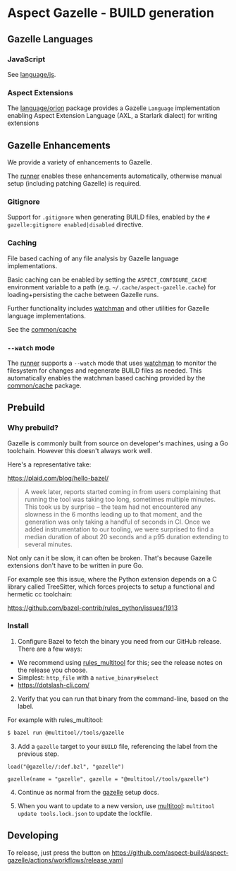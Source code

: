 # Aspect Gazelle - BUILD generation

## Gazelle Languages

### JavaScript

See [language/js](./language/js).

### Aspect Extensions

The [language/orion](./language/orion) package provides a Gazelle `Language` implementation enabling Aspect Extension Language (AXL, a Starlark dialect) for writing extensions

## Gazelle Enhancements

We provide a variety of enhancements to Gazelle.

The [runner](./runner) enables these enhancements automatically, otherwise manual setup (including patching Gazelle) is required.

### Gitignore

Support for `.gitignore` when generating BUILD files, enabled by the `# gazelle:gitignore enabled|disabled` directive.

### Caching

File based caching of any file analysis by Gazelle language implementations.

Basic caching can be enabled by setting the `ASPECT_CONFIGURE_CACHE` environment variable to a path (e.g. `~/.cache/aspect-gazelle.cache`) for loading+persisting the cache between Gazelle runs.

Further functionality includes [watchman](https://facebook.github.io/watchman/) and other utilities for Gazelle language implementations.

See the [common/cache](./common/cache)

### `--watch` mode

The [runner](./runner) supports a `--watch` mode that uses [watchman](https://facebook.github.io/watchman/) to monitor the filesystem for changes and regenerate BUILD files as needed. This automatically enables the watchman based caching provided by the [common/cache](./common/cache) package.

## Prebuild

### Why prebuild?

Gazelle is commonly built from source on developer's machines, using a Go toolchain.
However this doesn't always work well.

Here's a representative take:

https://plaid.com/blog/hello-bazel/

> A week later, reports started coming in from users complaining that running the tool was taking too long, sometimes multiple minutes. This took us by surprise – the team had not encountered any slowness in the 6 months leading up to that moment, and the generation was only taking a handful of seconds in CI. Once we added instrumentation to our tooling, we were surprised to find a median duration of about 20 seconds and a p95 duration extending to several minutes.

Not only can it be slow, it can often be broken. That's because Gazelle extensions don't have to be written in pure Go.

For example see this issue, where the Python extension depends on a C library called TreeSitter, which forces projects to setup a functional and hermetic cc toolchain:

https://github.com/bazel-contrib/rules_python/issues/1913

### Install

1. Configure Bazel to fetch the binary you need from our GitHub release. There are a few ways:
  - We recommend using [rules_multitool](https://github.com/theoremlp/rules_multitool) for this; see the release notes on the release you choose.
  - Simplest: `http_file` with a `native_binary#select`
  - https://dotslash-cli.com/

2. Verify that you can run that binary from the command-line, based on the label.

For example with rules_multitool:

```sh
$ bazel run @multitool//tools/gazelle
```

3. Add a `gazelle` target to your `BUILD` file, referencing the label from the previous step.

```starlark
load("@gazelle//:def.bzl", "gazelle")

gazelle(name = "gazelle", gazelle = "@multitool//tools/gazelle")
```

4. Continue as normal from the [gazelle](https://github.com/bazelbuild/bazel-gazelle) setup docs.

5. When you want to update to a new version, use [multitool](https://github.com/bazel-contrib/multitool): `multitool update tools.lock.json` to update the lockfile.

## Developing

To release, just press the button on
https://github.com/aspect-build/aspect-gazelle/actions/workflows/release.yaml
